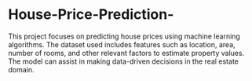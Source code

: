 # House-Price-Prediction-
This project focuses on predicting house prices using machine learning algorithms. The dataset used includes features such as location, area, number of rooms, and other relevant factors to estimate property values. The model can assist in making data-driven decisions in the real estate domain.

